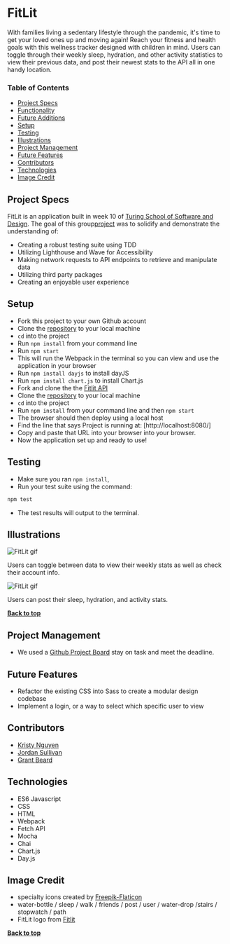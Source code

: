 # FitLit

With families living a sedentary lifestyle through the pandemic, it's time to get your loved ones up and moving again!
Reach your fitness and health goals with this wellness tracker designed with children in mind. Users can toggle through their weekly sleep, hydration, and other activity statistics to view their previous data, and post their newest stats to the API all in one handy location.

### Table of Contents
- [Project Specs](#project-specs)
- [Functionality](#functionality)
- [Future Additions](#future-additions)
- [Setup](#setup)
- [Testing](#testing)
- [Illustrations](#illustrations)
- [Project Management](#project-management)
- [Future Features](#future-features)
- [Contributors](#contributors)
- [Technologies](#technologies)
- [Image Credit](#image-credit)

## Project Specs

FitLit is an application built in week 10 of [Turing School of Software and Design](https://turing.io/). The goal of this group[project](http://frontend.turing.io/projects/fitlit.html) was to solidify and demonstrate the understanding of:

- Creating a robust testing suite using TDD
- Utilizing Lighthouse and Wave for Accessibility
- Making network requests to API endpoints to retrieve and manipulate data
- Utilizing third party packages
- Creating an enjoyable user experience

## Setup

- Fork this project to your own Github account
- Clone the [repository](https://github.com/kpn678/fitlit.git) to your local machine
- `cd` into the project
- Run `npm install` from your command line
- Run `npm start`
- This will run the Webpack in the terminal so you can view and use the application in your browser
- Run `npm install dayjs` to install dayJS
- Run `npm install chart.js` to install Chart.js
- Fork and clone the the [Fitlit API](https://github.com/turingschool-examples/fitlit-api.git) 
- Clone the [repository](https://github.com/kpn678/fitlit.git) to your local machine
- `cd` into the project
- Run `npm install` from your command line and then `npm start`
- The browser should then deploy using a local host
- Find the line that says Project is running at: [http://localhost:8080/] 
- Copy and paste that URL into your browser into your browser. 
- Now the application set up and ready to use!

## Testing

- Make sure you ran `npm install`,
- Run your test suite using the command:
```bash
npm test
```
- The test results will output to the terminal.

## Illustrations

![FitLit gif](https://media.giphy.com/media/kiAPxM21iJUPXojx50/giphy.gif)

Users can toggle between data to view their weekly stats as well as check their account info. 

![FitLit gif](https://media.giphy.com/media/WCv4SlfVogA0rQQXEG/giphy.gif)

Users can post their sleep, hydration, and activity stats. 


**[Back to top](#table-of-contents)**

## Project Management

- We used a [Github Project Board](https://github.com/kpn678/fitlit/projects/1) stay on task and meet the deadline.

## Future Features

- Refactor the existing CSS into Sass to create a modular design codebase
- Implement a login, or a way to select which specific user to view


## Contributors

- [Kristy Nguyen](https://github.com/kpn678)
- [Jordan Sullivan](https://github.com/jordan-sullivan)
- [Grant Beard](https://github.com/GrantXBeard)

## Technologies

- ES6 Javascript
- CSS
- HTML
- Webpack
- Fetch API
- Mocha
- Chai
- Chart.js
- Day.js

## Image Credit

- specialty icons created by [Freepik-Flaticon](https://www.flaticon.com/authors/freepik)
- water-bottle / sleep / walk / friends / post / user / water-drop /stairs / stopwatch / path
- FitLit logo from [Fitlit](https://www.fitlitters.com/)

**[Back to top](#table-of-contents)**